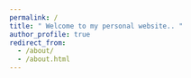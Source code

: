```yaml
---
permalink: /
title: " Welcome to my personal website.. "
author_profile: true
redirect_from: 
  - /about/
  - /about.html
---
```

